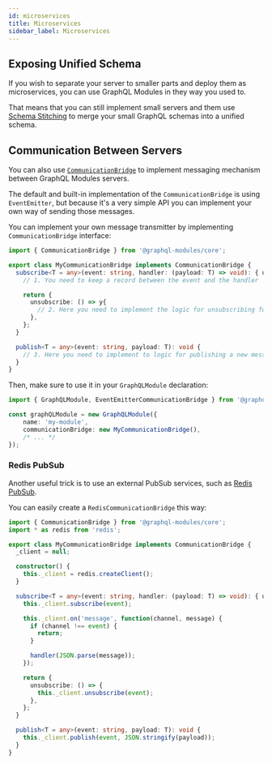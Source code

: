 ```yaml
---
id: microservices
title: Microservices
sidebar_label: Microservices
---
```


## Exposing Unified Schema

If you wish to separate your server to smaller parts and deploy them as microservices, you can use GraphQL Modules in they way you used to.

That means that you can still implement small servers and them use [Schema Stitching](https://www.apollographql.com/docs/graphql-tools/schema-stitching.html) to merge your small GraphQL schemas into a unified schema.

## Communication Between Servers

You can also use [`CommunicationBridge`](/TODO) to implement messaging mechanism between GraphQL Modules servers.

The default and built-in implementation of the `CommunicationBridge` is using `EventEmitter`, but because it's a very simple API you can implement your own way of sending those messages.

You can implement your own message transmitter by implementing `CommunicationBridge` interface:

```typescript
import { CommunicationBridge } from '@graphql-modules/core';

export class MyCommunicationBridge implements CommunicationBridge {
  subscribe<T = any>(event: string, handler: (payload: T) => void): { unsubscribe: () => void } {
    // 1. You need to keep a record between the event and the handler

    return {
      unsubscribe: () => y{
        // 2. Here you need to implement the logic for unsubscribing for the event
      },
    };
  }

  publish<T = any>(event: string, payload: T): void {
    // 3. Here you need to implement to logic for publishing a new message
  }
}
```

Then, make sure to use it in your `GraphQLModule` declaration:

```typescript
import { GraphQLModule, EventEmitterCommunicationBridge } from '@graphql-modules/core';

const graphQLModule = new GraphQLModule({
    name: 'my-module',
    communicationBridge: new MyCommunicationBridge(),
    /* ... */
});
```

### Redis PubSub

Another useful trick is to use an external PubSub services, such as [Redis PubSub](https://redis.io/topics/pubsub).

You can easily create a `RedisCommunicationBridge` this way:

```typescript
import { CommunicationBridge } from '@graphql-modules/core';
import * as redis from 'redis';

export class MyCommunicationBridge implements CommunicationBridge {
  _client = null;

  constructor() {
    this._client = redis.createClient();
  }

  subscribe<T = any>(event: string, handler: (payload: T) => void): { unsubscribe: () => void } {
    this._client.subscribe(event);

    this._client.on('message', function(channel, message) {
      if (channel !== event) {
        return;
      }

      handler(JSON.parse(message));
    });

    return {
      unsubscribe: () => {
        this._client.unsubscribe(event);
      },
    };
  }

  publish<T = any>(event: string, payload: T): void {
    this._client.publish(event, JSON.stringify(payload));
  }
}
```
